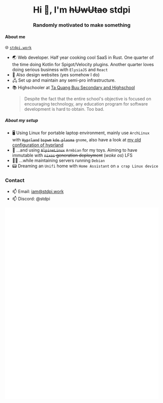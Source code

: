 <h1 align=center>Hi 👋, I'm <del>hUwUtao</del> stdpi</h1>
<h3 align=center>Randomly motivated to make something</h3>

#### About me

🌐 [`stdpi.work`](https://stdpi.work)

- 🌏 Web developer. Half year cooking cool SaaS in Rust. One quarter of the time doing Kotlin for Spigot/Velocity plugins. Another quarter loves doing serious business with `ElysiaJS` and `React`
- 📐 Also design websites (yes somehow I do)
- 🖧 Set up and maintain any semi-pro infrastructure.
- 📚 Highschooler at [Ta Quang Buu Secondary and Highschool](https://taquangbuu-bk.edu.vn/)
  > Despite the fact that the entire school's objective is focused on encouraging technology, any education program for software development is hard to obtain.
  > Too bad.

##### About my setup

- 🖥️ Using Linux for portable laptop environment, mainly use `ArchLinux` with ~~`Hyprland`~~ ~~`bspwm`~~ ~~`kde plasma`~~ `gnome`, also have a look at [my old configuration of hyprland](https://github.com/hUwUtao/hyprdot)
- 🤖 ...and using ~~`AlpineLinux`~~ `Armbian` for my toys. Aiming to have immutable with ~~`nixos` generation deployment~~ (*woke os*) LFS
- 👨‍💻 ...while maintaining servers running `Debian`
- 📟 Dreaming an `Unifi` home with `Home Assistant` on `a crap Linux device`

### Contact
- 📫 Email: iam@stdpi.work
- 📫 Discord: @stdpi


![Metrics](https://raw.githubusercontent.com/hUwUtao/hUwUtao/main/github-metrics.svg)
